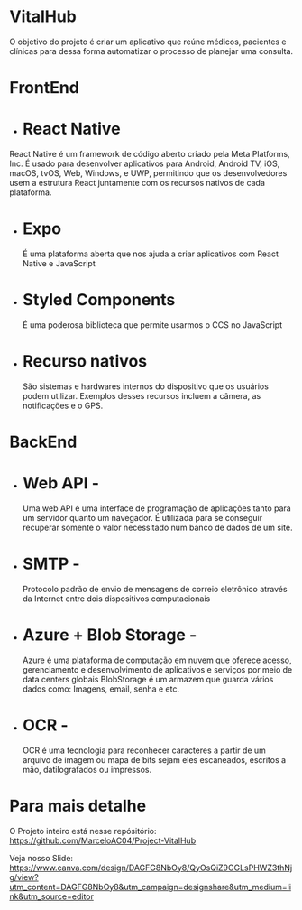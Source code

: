 # VitalHub
O objetivo do projeto é criar um aplicativo que reúne médicos, pacientes e clínicas para dessa forma automatizar o processo de planejar uma consulta.

# FrontEnd
 - # React Native
  React Native é um framework de código aberto criado pela Meta Platforms, Inc. É usado para desenvolver aplicativos para Android, Android TV, iOS, macOS, tvOS, Web, Windows, e UWP, permitindo que os desenvolvedores usem a estrutura React juntamente com os recursos nativos de cada plataforma.
   
 - # Expo
   É uma plataforma aberta que nos ajuda a criar aplicativos com React Native e JavaScript
   
 - # Styled Components
   É uma poderosa biblioteca que permite usarmos o CCS no JavaScript
    
 - # Recurso nativos
   São sistemas e hardwares internos do dispositivo que os usuários podem utilizar. Exemplos desses recursos incluem a câmera, as notificações e o GPS.

# BackEnd
 - # Web API - 
    Uma web API é uma interface de programação de aplicações tanto para um servidor quanto um navegador. É utilizada para se conseguir recuperar somente o valor necessitado num banco de dados de um site.
   
 - # SMTP -
    Protocolo padrão de envio de mensagens de correio eletrônico através da Internet entre dois dispositivos computacionais
   
 - # Azure + Blob Storage -
    Azure é uma plataforma de computação em nuvem que oferece acesso, gerenciamento e desenvolvimento de aplicativos e serviços por meio de data centers globais
    BlobStorage é um armazem que guarda vários dados como: Imagens, email, senha e etc. 
   
 - # OCR -
    OCR é uma tecnologia para reconhecer caracteres a partir de um arquivo de imagem ou mapa de bits sejam eles escaneados, escritos a mão, datilografados ou impressos.


# Para mais detalhe 

O Projeto inteiro está nesse repósitório: https://github.com/MarceloAC04/Project-VitalHub 

Veja nosso Slide: https://www.canva.com/design/DAGFG8NbOy8/QyOsQiZ9GGLsPHWZ3thNjg/view?utm_content=DAGFG8NbOy8&utm_campaign=designshare&utm_medium=link&utm_source=editor
